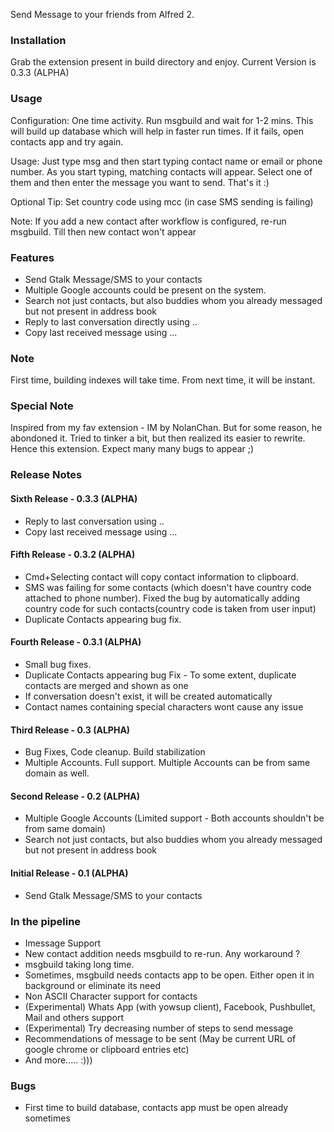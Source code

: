 Send Message to your friends from Alfred 2.

### Installation
Grab the extension present in build directory and enjoy. Current Version is 0.3.3 (ALPHA)

### Usage
Configuration: One time activity. Run msgbuild and wait for 1-2 mins. This will build up database which will help in faster run times. If it fails, open contacts app and try again.

Usage: Just type msg and then start typing contact name or email or phone number. As you start typing, matching contacts will appear. Select one of them and then enter the message you want to send. That's it :)

Optional Tip: Set country code using mcc (in case SMS sending is failing) 

Note: If you add a new contact after workflow is configured, re-run msgbuild. Till then new contact won't appear

### Features
* Send Gtalk Message/SMS to your contacts
* Multiple Google accounts could be present on the system.
* Search not just contacts, but also buddies whom you already messaged but not present in address book
* Reply to last conversation directly using ..
* Copy last received message using ...

### Note
First time, building indexes will take time. From next time, it will be instant. 

### Special Note
Inspired from my fav extension - IM by NolanChan. But for some reason, he abondoned it. Tried to tinker a bit, but then realized its easier to rewrite. Hence this extension. Expect many many bugs to appear ;)

### Release Notes
#### Sixth Release - 0.3.3 (ALPHA)
* Reply to last conversation using ..
* Copy last received message using ...

#### Fifth Release - 0.3.2 (ALPHA)
* Cmd+Selecting contact will copy contact information to clipboard.
* SMS was failing for some contacts (which doesn't have country code attached to phone number). Fixed the bug by automatically adding country code for such contacts(country code is taken from user input)
* Duplicate Contacts appearing bug fix.

#### Fourth Release - 0.3.1 (ALPHA)
* Small bug fixes. 
* Duplicate Contacts appearing bug Fix - To some extent, duplicate contacts are merged and shown as one
* If conversation doesn't exist, it will be created automatically
* Contact names containing special characters wont cause any issue

#### Third Release - 0.3 (ALPHA)
* Bug Fixes, Code cleanup. Build stabilization
* Multiple Accounts. Full support. Multiple Accounts can be from same domain as well.

#### Second Release - 0.2 (ALPHA)
* Multiple Google Accounts (Limited support - Both accounts shouldn't be from same domain)
* Search not just contacts, but also buddies whom you already messaged but not present in address book

#### Initial Release - 0.1 (ALPHA)
* Send Gtalk Message/SMS to your contacts

### In the pipeline
* Imessage Support
* New contact addition needs msgbuild to re-run. Any workaround ?
* msgbuild taking long time.
* Sometimes, msgbuild needs contacts app to be open. Either open it in background or eliminate its need
* Non ASCII Character support for contacts
* (Experimental) Whats App (with yowsup client), Facebook, Pushbullet, Mail and others support
* (Experimental) Try decreasing number of steps to send message
* Recommendations of message to be sent (May be current URL of google chrome or clipboard entries etc)
* And more..... :)))

### Bugs
* First time to build database, contacts app must be open already sometimes
